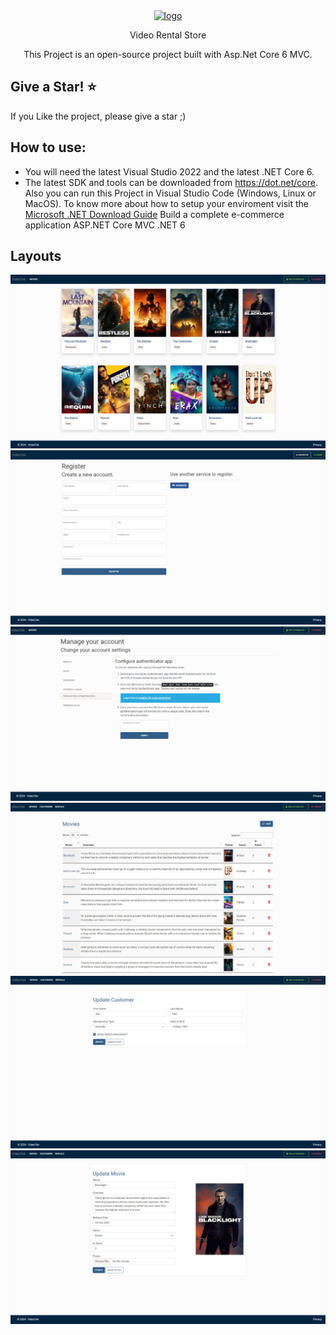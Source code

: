 <div align="center">
  <a href="https://github.com/itsyst/khaled_elhamzi_portfolio">
    <img alt="logo" src="https://res.cloudinary.com/dzltxlm9l/image/upload/v1601971370/logo_fd60ee4493.png" width="90"  />
  </a>
  <p> Video Rental Store </p>
  <p>This Project is an open-source project built with Asp.Net Core 6 MVC.</p>
</div>
 
## Give a Star! :star:
If you Like the project, please give a star ;)
## How to use:
- You will need the latest Visual Studio 2022 and the latest .NET Core 6.
- The latest SDK and tools can be downloaded from https://dot.net/core.
Also you can run this Project in Visual Studio Code (Windows, Linux or MacOS).
To know more about how to setup your enviroment visit the [Microsoft .NET Download Guide](https://www.microsoft.com/net/download)
Build a complete e-commerce application ASP.NET Core  MVC  .NET 6

## Layouts
<a href="https://github.com/itsyst/Library-Management-System">
 <img src="https://github.com/itsyst/video-rental-store/blob/master/Video.Web/wwwroot/uploads/layout/movies.png" alt="home-books" border="0"> 
 <img src="https://github.com/itsyst/video-rental-store/blob/master/Video.Web/wwwroot/uploads/layout/register.png" alt="register" border="0"> 
 <img src="https://github.com/itsyst/video-rental-store/blob/master/Video.Web/wwwroot/uploads/layout/tfa.png" alt="mfa-photo" border="0"> 
 <img src="https://github.com/itsyst/video-rental-store/blob/master/Video.Web/wwwroot/uploads/layout/movies-list.png" alt="list" border="0"> 
 <img src="https://github.com/itsyst/video-rental-store/blob/master/Video.Web/wwwroot/uploads/layout/update-customer.png" alt="customer" border="0"> 
  <img src="https://github.com/itsyst/video-rental-store/blob/master/Video.Web/wwwroot/uploads/layout/update-movie.png" alt="list" border="0"> 
</a>
